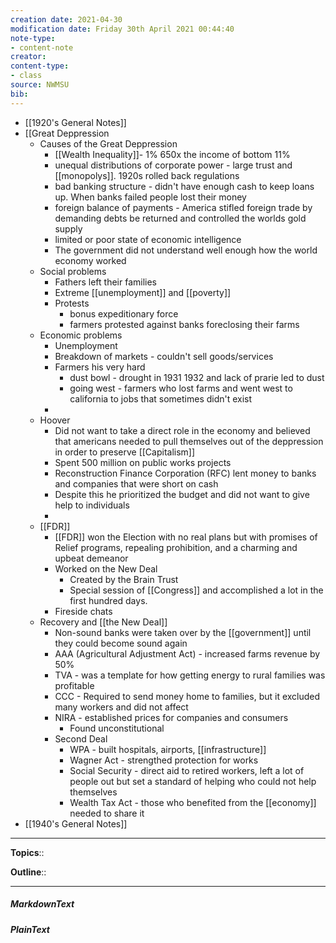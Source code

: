 ```yaml
---
creation date: 2021-04-30
modification date: Friday 30th April 2021 00:44:40
note-type: 
- content-note
creator:
content-type:
- class
source: NWMSU
bib:
---
```


- [[1920's General Notes]]
- [[Great Deppression
    - Causes of the Great Deppression
        - [[Wealth Inequality]]- 1%  650x the income of bottom 11%
        - unequal distributions of corporate power - large trust and [[monopolys]]. 1920s rolled back regulations
        - bad banking structure - didn't have enough cash to keep loans up. When banks failed people lost their money
        - foreign balance of payments - America stifled foreign trade by demanding debts be returned and controlled the worlds gold supply
        - limited or poor state of economic intelligence
        - The government did not understand well enough how the world economy worked
    - Social problems
        - Fathers left their families
        - Extreme [[unemployment]] and [[poverty]]
        - Protests 
            - bonus expeditionary force 
            - farmers protested against banks foreclosing their farms
    - Economic problems
        - Unemployment
        - Breakdown of markets - couldn't sell goods/services
        - Farmers his very hard
            - dust bowl - drought in 1931 1932 and lack of prarie led to dust
            - going west - farmers who lost farms and went west to california to jobs that sometimes didn't exist
        - 
    - Hoover
        - Did not want to take a direct role in the economy and believed that americans needed to pull themselves out of the deppression in order to preserve [[Capitalism]]
        - Spent 500 million on public works projects 
        - Reconstruction Finance Corporation (RFC) lent money to banks and companies that were short on cash
        - Despite this he prioritized the budget and did not want to give help to individuals 
        -  
    - [[FDR]]
        - [[FDR]] won the Election with no real plans but with promises of Relief programs, repealing prohibition, and a charming and upbeat demeanor
        - Worked on the New Deal
            - Created by the Brain Trust
            - Special session of [[Congress]] and accomplished a lot in the first hundred days.
        - Fireside chats
    - Recovery and [[the New Deal]]
        - Non-sound banks were taken over by the [[government]] until they could become sound again
        - AAA (Agricultural Adjustment Act) - increased farms revenue by 50%
        - TVA - was a template for how getting energy to rural families was profitable
        - CCC - Required to send money home to families, but it excluded many workers and did not affect 
        - NIRA - established prices for companies and consumers
            - Found unconstitutional
        - Second Deal
            - WPA - built hospitals, airports, [[infrastructure]]
            - Wagner Act - strengthed protection for works
            - Social Security - direct aid to retired workers, left a lot of people out but set a standard of helping who could not help themselves
            - Wealth Tax Act - those who benefited from the [[economy]] needed to share it
- [[1940's General Notes]]


---

**Topics**::   
	
**Outline**::

--- 
##### MarkdownText

##### PlainText


